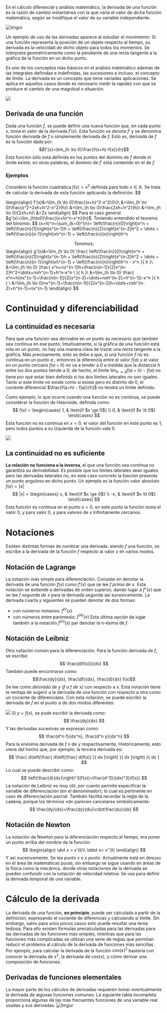 En el cálculo diferencial y análisis matemático, la derivada de una función es la razón de cambio instantánea con la que varía el valor de dicha función matemática, según se modifique el valor de su variable independiente.

![Imgur](https://imgur.com/tWXLvwD.png)

Un ejemplo de uso de las derivadas aparece al estudiar el movimiento: Si una función representa la posición de un objeto respecto al tiempo, su derivada es la velocidad de dicho objeto para todos los momentos. Se interpreta geométricamente como la pendiente de una recta tangente a la gráfica de la función en un dicho punto.

Es uno de los conceptos más básicos en el análisis matemático además de las integrales definidas e indefinidas, las sucesiones e incluso, el concepto de límite. La derivada es un concepto que tiene variadas aplicaciones. Se aplica en aquellos casos donde es necesario medir la rapidez con que se produce el cambio de una magnitud o situación.

![](https://imgur.com/uFqB1vu.gif)

## Derivada de una función

Dada una función $f$, se puede definir una nueva función que, en cada punto $x$, toma el valor de la derivada $f'(x)$. Esta función se denota $f'$ y se denomina función derivada de $f$ o simplemente derivada de $f$. Esto es, derivada de $f$ es la función dada por:
$$f'(x)=\lim_{h \to 0}\frac{f(x+h)-f(x)}{h}$$
Esta función sólo está definida en los puntos del dominio de $f$ donde el límite existe; en otras palabras, el dominio de $f'$ está contenido en el de $f$.
### Ejemplos
Considere la función cuadrática $f(x)=x^2$ definida para todo $x\in \mathbb{R}$. Se trata de calcular la derivada de esta función aplicando la definición.
$$

\begin{align}
f'(x)&=\lim_{h \to 0}\frac{(x+h)^2-x^2}{h}\\
&=\lim_{h \to 0}\frac{x^2+2xh+h^2-x^2}{h}\\
&=\lim_{h \to 0}\frac{2xh+h^2}{h}\\
&=\lim_{h \to 0}(2xh+h)\\
&=2x
\end{align}
$$
Para el caso general $g'(x)=\lim_{h\to0}\frac{(x+h)^n-x^n}{h}$.
Teniendo entendido el teorema del binomio:
$$
(x+h)^n=\sum_{k=0}^{n}=
\left(\frac{n}{0}\right)x^n +
\left(\frac{n}{1}\right)x^{n-1}h +
\left(\frac{n}{2}\right)x^{n-2}h^2 +
\dots +
\left(\frac{n}{n-1}\right)xh^{n-1} +
\left(\frac{n}{n}\right)h^n

$$
Tenemos;
$$
\begin{align}
g'(x)&=\lim_{h \to 0} \frac{
\left(\frac{n}{0}\right)x^n +
\left(\frac{n}{1}\right)x^{n-1}h +
\left(\frac{n}{2}\right)x^{n-2}h^2 +
\dots +
\left(\frac{n}{n-1}\right)xh^{n-1} +
\left(\frac{n}{n}\right)h^n -
x^n
}{
h
}\\
&=\lim_{h \to 0} \frac{
x^n+nx^{n-1}h+\frac{n(n-1)}{2}x^{n-2}h^2+\dots+nxh^{n-1}+h^n-x^n \\
}{
h
}\\
&=\lim_{h \to 0} \frac{
x^n+h(nx^{x-1}+\frac{n(n-1)}{2}x^{n-2}+\dots+nxh^{n-2}+h^{n-1})-x^n
}{
h
}
\\
&=\lim_{h \to 0}nx^{n-1}+\frac{n(n-1)}{2}x^{n-2}h+\dots+nxh^{n-2}+h^{n-1}=nx^{n-1}
\end{align}
$$
# Continuidad y diferenciabilidad 
## La continuidad es necesaria
Para que una función sea derivable en un punto es necesario que también sea continua en ese punto: Intuitivamente, si la gráfica de una función está rota en un punto, no hay una manera clara de trazar una recta tangente a la gráfica. Más precisamente, esto se debe a que, si una función $f$ no es continua en un punto $a$ , entonces la diferencia entre el valor $f(a)$ y el valor en un punto cercano $f(a+h)$ no va a tender a 0 a medida que la distancia $h$ entre los dos puntos tiende a 0; de hecho, el límite $\lim_{h\to0}f(a+h)-f(a)$ no tiene por qué estar bien definido si los dos límites laterales no son iguales. Tanto si este límite no existe como si existe pero es distinto de 0, el cociente diferencial $\frac{f(a+h) - f(a)}{h}$ no tendrá un límite definido.

Como ejemplo, lo que ocurre cuando una función no es continua, se puede considerar la función de Heaviside, definida como:
$$
f(x) =
\begin{cases}
1, & \text{if $x \ge 0$} \\
0, & \text{if $x \lt 0$}
\end{cases}
$$
Esta función no es continua en $x=0$, el valor del función en este punto es 1, pero todos puntos a su izquierda de la función vale 0.

![](https://imgur.com/xMw3aM5.png)
## La continuidad no es suficiente

**La relación no funciona a la inversa**, el que una función sea continua no garantiza su derivabilidad. Es posible que los límites laterales sean iguales pero las derivadas laterales no; en este caso concreto la función presenta un punto anguloso en dicho punto.
Un ejemplo es la función valor absoluto $f(x)=|x|$
$$
|x| =
\begin{cases}
x, & \text{if $x \ge 0$} \\
-x, & \text{if $x \lt 0$}
\end{cases}
$$
Esta función es continua en el punto $x=0$: en este punto la función toma el valor 0, y para valor 0, y para valores de $x$ infinitamente cercanos.
# Notaciones
Existen distintas formas de nombrar una derivada. siendo $f$ una función, se escribe a la derivada de la función $f$ respecto al valor $x$ en varios modos.
## Notación de Lagrange
La notación más simple para diferenciación. Consiste en denotar la derivada de una función $f(x)$ como $f'(x)$ que se lee *f prima de x*. Esta notación se extiende a derivadas de orden superior, dando lugar a $f''(x)$  que se lee *f segunda de x* para la derivada segunda así sucesivamente. La derivada cuarta y siguientes se pueden denotar de dos formas: 
- con números romanos: $f^{IV}(x)$ 
- con números entre paréntesis: $f^{(4)}(x)$ 
Esta última opción da lugar también a la notación $f^{(n)}(x)$ par denotar la n-ésima de $f$.
## Notación de Leibniz
Otra notación común para la diferenciación. Para la función derivada de $f$, se escribe:
$$
\frac{d(f(x))}{dx}
$$
También puede encontrarse como:
$$\frac{dy}{dx}, \frac{df}{dx}, \frac{d}{dx} f(x)$$
Se lee como *derivada de $y$ ($f$ o $f$ de $x$)* con respecto a $x$. Esta notación tiene la ventaja de sugerir a la derivada de una función con respecto a otra como un cociente de diferenciales.
Con esta notación, se puede escribir la derivada de $f$  en el punto $a$ de dos modos diferentes:

![](https://i.imgur.com/9pbZzrK.png)
Si $y = f(x)$, se pude escribir la derivada como:
$$
\frac{dy}{dx}
$$
Y las derivadas sucesivas se expresan como:
$$
\frac{d^n f}{dx^n}, \frac{d^n y}{dx^n}
$$
Para la enésima derivada de $f$ o de $y$ respectivamente, Históricamente, esto viene del hecho que, por ejemplo, la tercera derivada es:
$$
\frac{
	d\left(\frac{
			d\left(\frac{
			d(f(x))
			}{
			dx
			}\right)
		}{
		dx
		}\right)
	}{
	dx
	}
$$
Lo cual se puede describir como:
$$
\left(\frac{d}{dx}\right)^3(f(x))=\frac{d^3}{(dx)^3}(f(x))
$$
La notación de Leibniz es muy útil, por cuanto permite especificar la variable de diferenciación (en el denominador); lo cual es pertinente en caso de diferenciación parcial. También facilita recordar la regla de la cadena, porque los términos «d» parecen cancelarse simbólicamente:
$$
\frac{dy}{dx}=\frac{dy}{du}\cdot\frac{du}{dx}
$$
## Notación de Newton
La notación de Newton para la diferenciación respecto al tiempo, era poner un punto arriba del nombre de la función:
$$
\begin{align}
\dot x = x'(t)\\
\ddot x= x''(t)
\end{align}
$$
Y así sucesivamente. Se lee *punto $x$* o  *$x$ punto*. Actualmente está en desuso en el área de matemáticas puras, sin embargo se sigue usando en áreas de la física como la mecánica, donde otras notaciones de la derivada se pueden confundir con la notación de velocidad relativa. Se usa para definir la derivada temporal de una variable.
# Cálculo de la derivada
La derivada de una función, **en principio**, puede ser calculada a partir de la definición, expresando el cociente de diferencias y calculando si límite. Sin embargo, salvo para unos pocos casos esto puede resultar una terea tediosa. Para ello existen fórmulas precalculadas para las derivadas para las derivadas de las funciones más simples, mientras que para las funciones más complicadas se utilizan una serie de reglas que permitan reducir el problema al cálculo de la derivada de funciones más sencillas. Por ejemplo, para calcular la derivada de la función $cos(x)^2$ bastaría con conocer la derivada de $x^2$, la derivada de $cos(x)$, y cómo derivar una composición de funciones.
## Derivadas de funciones elementales
La mayor parte de los cálculos de derivadas requieren tomar eventualmente la derivada de algunas funciones comunes. La siguiente tabla incompleta proporciona algunas de las más frecuentes funciones de una variable real usadas y sus derivadas.
![Imgur](https://imgur.com/dSNaLjW.png)